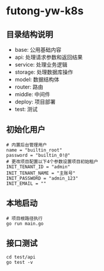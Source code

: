 # futong-yw-k8s

## 目录结构说明
- base: 公用基础内容
- api: 处理请求参数和返回结果
- service: 处理业务逻辑
- storage: 处理数据库操作
- model: 数据结构体
- router: 路由
- middle: 中间件
- deploy: 项目部署
- test: 测试

## 初始化用户
```shell script
# 内置后台管理用户
name = "builtin_root"
password = "builtin_0!@"
# 更改项目配置以下4个参数设置项目初始租户
INIT_TENANT_ID = "admin"
INIT_TENANT_NAME = "主账号"
INIT_PASSWORD = "admin_123"
INIT_EMAIL = ""
```

## 本地启动
```shell script
# 项目根路径执行
go run main.go
``` 

## 接口测试
```shell script
cd test/api
go test -v
``` 
